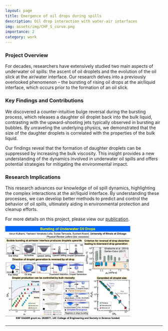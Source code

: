 ```yaml
---
layout: page
title: Emergence of oil drops during spills
description: Oil drop interaction with water-air interfaces
img: assets/img/CHF_S_curve.png
importance: 2
category: work
---
```


### Project Overview

For decades, researchers have extensively studied two main aspects of underwater oil spills: the ascent of oil droplets and the evolution of the oil slick at the air/water interface. Our research delves into a previously overlooked phenomenon – the bursting of rising oil drops at the air/liquid interface, which occurs prior to the formation of an oil slick.

### Key Findings and Contributions

We discovered a counter-intuitive bulge reversal during the bursting process, which releases a daughter oil droplet back into the bulk liquid, contrasting with the upward-shooting jets typically observed in bursting air bubbles. By unraveling the underlying physics, we demonstrated that the size of the daughter droplets is correlated with the properties of the bulk liquid.

Our findings reveal that the formation of daughter droplets can be suppressed by increasing the bulk viscosity. This insight provides a new understanding of the dynamics involved in underwater oil spills and offers potential strategies for mitigating the environmental impact.

### Research Implications

This research advances our knowledge of oil spill dynamics, highlighting the complex interactions at the air/liquid interface. By understanding these processes, we can develop better methods to predict and control the behavior of oil spills, ultimately aiding in environmental protection and cleanup efforts.

For more details on this project, please view our [publication](https://journals.aps.org/prl/accepted/80073Y9cX9a1ae81e7315fe6165f1f1a011bcf8e8).

<img src="assets/img/1_slide_PRL_2024_Summary.jpg" alt="Underwater bursting drops" width="400" height="300">

---